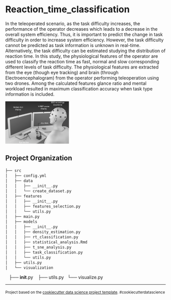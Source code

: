 Reaction_time_classification
==============================

In the teleoperated scenario, as the task difficulty increases, the performance of the operator decreases which leads to a decrease in the overall system efficiency. Thus, it is important to predict the change in task difficulty in order to increase system efficiency. However, the task difficulty cannot be predicted as task information is unknown in real-time. Alternatively, the task difficulty can be estimated studying the distribution of reaction time. In this study, the physiological features of the operator are used to classify the reaction time as fast, normal and slow corresponding different levels of task difficulty. The physiological features are extracted from the eye (though eye tracking) and brain (through Electroencephalogram) from the operator performing teleoperation using two drones. Among the calculated features glance ratio and mental workload resulted in maximum classification accuracy when task type information is included.

<img  align="..." src="/docs/tele_opreration_setup.png" alt="reaction_time" width="200"/>


Project Organization
------------

    ├── src
    │   ├── config.yml
    │   ├── data
    │   │   ├── __init__.py
    │   │   └── create_dataset.py
    │   ├── features
    │   │   ├── __init__.py
    │   │   ├── features_selection.py
    │   │   └── utils.py
    │   ├── main.py
    │   ├── models
    │   │   ├── __init__.py
    │   │   ├── density_estimation.py
    │   │   ├── rt_classification.py
    │   │   ├── statistical_analysis.Rmd
    │   │   ├── t_sne_analysis.py
    │   │   ├── task_classification.py
    │   │   └── utils.py
    │   ├── utils.py
    │   └── visualization
            ├── __init__.py
            ├── utils.py
            └── visualize.py


--------

<p><small>Project based on the <a target="_blank" href="https://drivendata.github.io/cookiecutter-data-science/">cookiecutter data science project template</a>. #cookiecutterdatascience</small></p>
